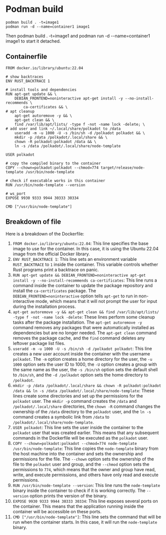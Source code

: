 # Podman build

```
podman build . -t=image1
podman run -d --name=container1 image1
```

Then podman build . -t=image1 and podman run -d --name=container1 image1 to start it detached.

## Containerfile

```
FROM docker.io/library/ubuntu:22.04

# show backtraces
ENV RUST_BACKTRACE 1

# install tools and dependencies
RUN apt-get update && \
	DEBIAN_FRONTEND=noninteractive apt-get install -y --no-install-recommends \
		ca-certificates && \
# apt cleanup
	apt-get autoremove -y && \
	apt-get clean && \
	find /var/lib/apt/lists/ -type f -not -name lock -delete; \
# add user and link ~/.local/share/polkadot to /data
	useradd -m -u 1000 -U -s /bin/sh -d /polkadot polkadot && \
	mkdir -p /data /polkadot/.local/share && \
	chown -R polkadot:polkadot /data && \
	ln -s /data /polkadot/.local/share/node-template

USER polkadot

# copy the compiled binary to the container
COPY --chown=polkadot:polkadot --chmod=774 target/release/node-template /usr/bin/node-template

# check if executable works in this container
RUN /usr/bin/node-template --version

# ws_port
EXPOSE 9930 9333 9944 30333 30334

CMD ["/usr/bin/node-template"]
```

## Breakdown of file

Here is a breakdown of the Dockerfile:
1. `FROM docker.io/library/ubuntu:22.04`: This line specifies the base image to use for the container. In this case, it is using the Ubuntu 22.04 image from the official Docker library.
2. `ENV RUST_BACKTRACE 1`: This line sets an environment variable `RUST_BACKTRACE` to `1` inside the container. This variable controls whether Rust programs print a backtrace on panic.
3. `RUN apt-get update && DEBIAN_FRONTEND=noninteractive apt-get install -y --no-install-recommends ca-certificates`: This line runs a command inside the container to update the package repository and install the `ca-certificates` package. The `DEBIAN_FRONTEND=noninteractive` option tells `apt-get` to run in non-interactive mode, which means that it will not prompt the user for input during the installation process.
4. `apt-get autoremove -y && apt-get clean && find /var/lib/apt/lists/ -type f -not -name lock -delete`: These lines perform some cleanup tasks after the package installation. The `apt-get autoremove -y` command removes any packages that were automatically installed as dependencies but are no longer needed. The `apt-get clean` command removes the package cache, and the `find` command deletes any leftover package list files.
5. `useradd -m -u 1000 -U -s /bin/sh -d /polkadot polkadot`: This line creates a new user account inside the container with the username `polkadot`. The `-m` option creates a home directory for the user, the `-u 1000` option sets the user ID to 1000, the `-U` option creates a group with the same name as the user, the `-s /bin/sh` option sets the default shell to `/bin/sh`, and the `-d /polkadot` option sets the home directory to `/polkadot`.
6. `mkdir -p /data /polkadot/.local/share && chown -R polkadot:polkadot /data && ln -s /data /polkadot/.local/share/node-template`: These lines create some directories and set up the permissions for the `polkadot` user. The `mkdir -p` command creates the `/data` and `/polkadot/.local/share` directories, the `chown -R` command changes the ownership of the `/data` directory to the `polkadot` user, and the `ln -s` command creates a symbolic link from `/data` to `/polkadot/.local/share/node-template`.
7. `USER polkadot`: This line sets the user inside the container to the `polkadot` user that was created earlier. This means that any subsequent commands in the Dockerfile will be executed as the `polkadot` user.
8. `COPY --chown=polkadot:polkadot --chmod=774 node-template /usr/bin/node-template`: This line copies the `node-template` binary from the host machine into the container and sets the ownership and permissions for the file. The `--chown` option sets the ownership of the file to the `polkadot` user and group, and the `--chmod` option sets the permissions to `774`, which means that the owner and group have read, write, and execute permissions, and others have only read and execute permissions.
9. `RUN /usr/bin/node-template --version`: This line runs the `node-template` binary inside the container to check if it is working correctly. The `--version` option prints the version of the binary.
10. `EXPOSE 9930 9333 9944 30333 30334`: This line exposes several ports on the container. This means that the application running inside the container will be accessible on these ports.
11. `CMD ["/usr/bin/node-template"]`: This line sets the command that will be run when the container starts. In this case, it will run the `node-template` binary.
